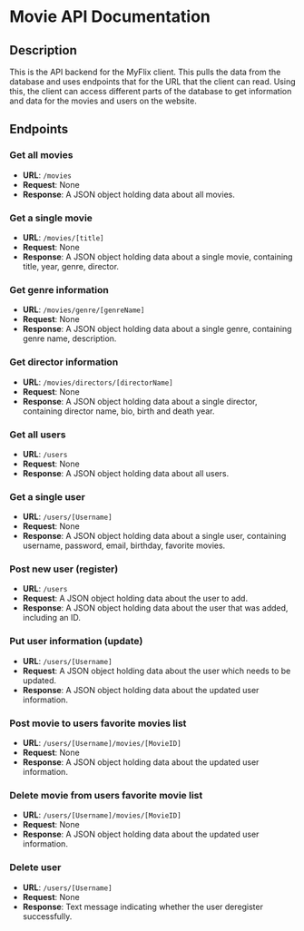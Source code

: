 # Movie API Documentation

## Description

This is the API backend for the MyFlix client. This pulls the data from the database and uses endpoints that for the URL that the client can read. Using this, the client can access different parts of the database to get information and data for the movies and users on the website.

## Endpoints

### Get all movies

- **URL**: `/movies`
- **Request**: None
- **Response**: A JSON object holding data about all movies.

### Get a single movie

- **URL**: `/movies/[title]`
- **Request**: None
- **Response**: A JSON object holding data about a single movie, containing title, year, genre, director.

### Get genre information

- **URL**: `/movies/genre/[genreName]`
- **Request**: None
- **Response**: A JSON object holding data about a single genre, containing genre name, description.

### Get director information

- **URL**: `/movies/directors/[directorName]`
- **Request**: None
- **Response**: A JSON object holding data about a single director, containing director name, bio, birth and death year.

### Get all users

- **URL**: `/users`
- **Request**: None
- **Response**: A JSON object holding data about all users.

### Get a single user

- **URL**: `/users/[Username]`
- **Request**: None
- **Response**: A JSON object holding data about a single user, containing username, password, email, birthday, favorite movies.

### Post new user (register)

- **URL**: `/users`
- **Request**: A JSON object holding data about the user to add.
- **Response**: A JSON object holding data about the user that was added, including an ID.

### Put user information (update)

- **URL**: `/users/[Username]`
- **Request**: A JSON object holding data about the user which needs to be updated.
- **Response**: A JSON object holding data about the updated user information.

### Post movie to users favorite movies list

- **URL**: `/users/[Username]/movies/[MovieID]`
- **Request**: None
- **Response**: A JSON object holding data about the updated user information.

### Delete movie from users favorite movie list

- **URL**: `/users/[Username]/movies/[MovieID]`
- **Request**: None
- **Response**: A JSON object holding data about the updated user information.

### Delete user

- **URL**: `/users/[Username]`
- **Request**: None
- **Response**: Text message indicating whether the user deregister successfully.
